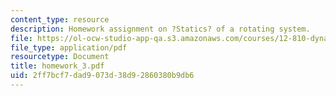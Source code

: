 ```yaml
---
content_type: resource
description: Homework assignment on ?Statics? of a rotating system.
file: https://ol-ocw-studio-app-qa.s3.amazonaws.com/courses/12-810-dynamics-of-the-atmosphere-spring-2008/2ff7bcf7dad9073d38d92860380b9db6_homework_3.pdf
file_type: application/pdf
resourcetype: Document
title: homework_3.pdf
uid: 2ff7bcf7-dad9-073d-38d9-2860380b9db6
---
```

